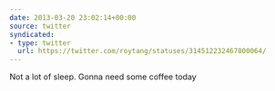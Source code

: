 ```yaml
---
date: 2013-03-20 23:02:14+00:00
source: twitter
syndicated:
- type: twitter
  url: https://twitter.com/roytang/statuses/314512232467800064/
---
```


Not a lot of sleep. Gonna need some coffee today